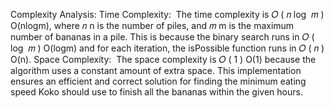 Complexity Analysis:
Time Complexity:
​
The time complexity is
𝑂
(
𝑛
log
⁡
𝑚
)
O(nlogm), where
𝑛
n is the number of piles, and
𝑚
m is the maximum number of bananas in a pile. This is because the binary search runs in
𝑂
(
log
⁡
𝑚
)
O(logm) and for each iteration, the isPossible function runs in
𝑂
(
𝑛
)
O(n).
Space Complexity:
​
The space complexity is
𝑂
(
1
)
O(1) because the algorithm uses a constant amount of extra space.
This implementation ensures an efficient and correct solution for finding the minimum eating speed Koko should use to finish all the bananas within the given hours.